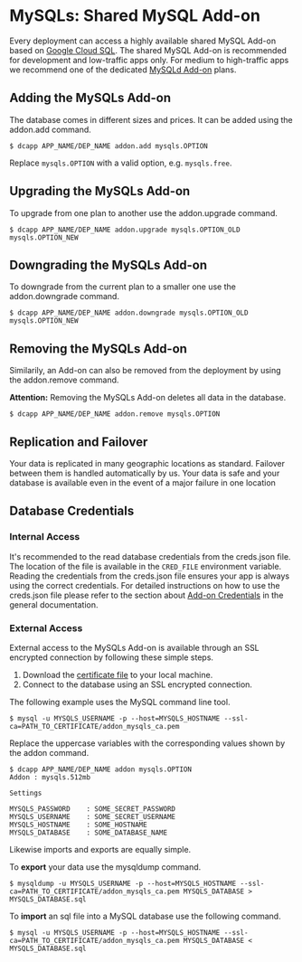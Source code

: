# MySQLs: Shared MySQL Add-on

Every deployment can access a highly available shared MySQL Add-on based on [Google Cloud SQL](https://cloud.google.com/sql/).
The shared MySQL Add-on is recommended for development and low-traffic apps only. For medium to high-traffic apps we
recommend one of the dedicated [MySQLd Add-on](https://next.dotcloud.com/add-ons/mysqld) plans.

## Adding the MySQLs Add-on

The database comes in different sizes and prices. It can be added using the addon.add command.

~~~
$ dcapp APP_NAME/DEP_NAME addon.add mysqls.OPTION
~~~
Replace `mysqls.OPTION` with a valid option, e.g. `mysqls.free`.

## Upgrading the MySQLs Add-on

To upgrade from one plan to another use the addon.upgrade command.

~~~
$ dcapp APP_NAME/DEP_NAME addon.upgrade mysqls.OPTION_OLD mysqls.OPTION_NEW
~~~

## Downgrading the MySQLs Add-on

To downgrade from the current plan to a smaller one use the addon.downgrade command.

~~~
$ dcapp APP_NAME/DEP_NAME addon.downgrade mysqls.OPTION_OLD mysqls.OPTION_NEW
~~~

## Removing the MySQLs Add-on

Similarily, an Add-on can also be removed from the deployment by using the addon.remove command.

**Attention:** Removing the MySQLs Add-on deletes all data in the database.

~~~
$ dcapp APP_NAME/DEP_NAME addon.remove mysqls.OPTION
~~~

## Replication and Failover

Your data is replicated in many geographic locations as standard. Failover between them is handled automatically by us. Your data is safe and your database is available even in the event of a major failure in one location

## Database Credentials

### Internal Access

It's recommended to the read database credentials from the creds.json file. The location of the file is available
in the `CRED_FILE` environment variable. Reading the credentials from the creds.json file ensures your app is always
using the correct credentials. For detailed instructions on how to use the creds.json file please refer to the
section about [Add-on Credentials](https://next.dotcloud.com/dev-center/platform-documentation#add-ons) in
the general documentation.

### External Access

External access to the MySQLs Add-on is available through an SSL encrypted connection by following these simple steps.

 1. Download the [certificate file](https://storage.googleapis.com/dotcloudapp-ca/addon_mysqls_ca.pem) to your local machine.
 1. Connect to the database using an SSL encrypted connection.

The following example uses the MySQL command line tool.

~~~
$ mysql -u MYSQLS_USERNAME -p --host=MYSQLS_HOSTNAME --ssl-ca=PATH_TO_CERTIFICATE/addon_mysqls_ca.pem
~~~

Replace the uppercase variables with the corresponding values shown by the addon command.

~~~
$ dcapp APP_NAME/DEP_NAME addon mysqls.OPTION
Addon : mysqls.512mb

Settings

MYSQLS_PASSWORD    : SOME_SECRET_PASSWORD
MYSQLS_USERNAME    : SOME_SECRET_USERNAME
MYSQLS_HOSTNAME    : SOME_HOSTNAME
MYSQLS_DATABASE    : SOME_DATABASE_NAME
~~~

Likewise imports and exports are equally simple.

To **export** your data use the mysqldump command.
~~~
$ mysqldump -u MYSQLS_USERNAME -p --host=MYSQLS_HOSTNAME --ssl-ca=PATH_TO_CERTIFICATE/addon_mysqls_ca.pem MYSQLS_DATABASE > MYSQLS_DATABASE.sql
~~~

To **import** an sql file into a MySQL database use the following command.
~~~
$ mysql -u MYSQLS_USERNAME -p --host=MYSQLS_HOSTNAME --ssl-ca=PATH_TO_CERTIFICATE/addon_mysqls_ca.pem MYSQLS_DATABASE < MYSQLS_DATABASE.sql
~~~

